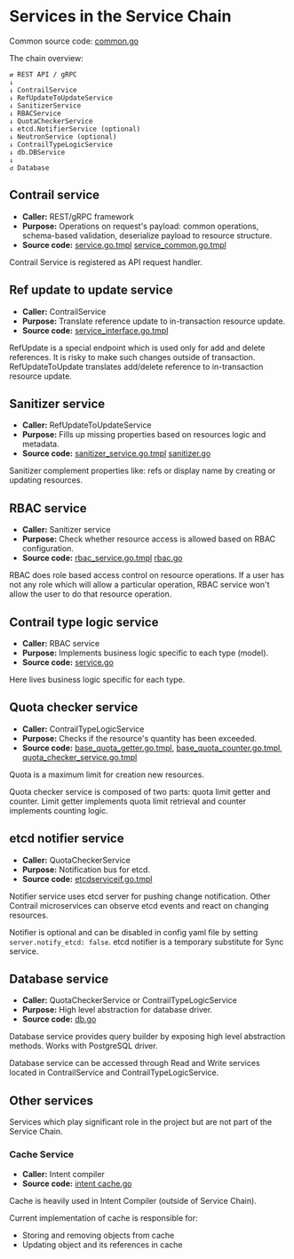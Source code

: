 # Services in the Service Chain

Common source code: [common.go](../pkg/services/common.go)

The chain overview:

    ⇄ REST API / gRPC
    ↓
    ↓ ContrailService
    ↓ RefUpdateToUpdateService
    ↓ SanitizerService
    ↓ RBACService
    ↓ QuotaCheckerService
    ↓ etcd.NotifierService (optional)
    ↓ NeutronService (optional)
    ↓ ContrailTypeLogicService
    ↓ db.DBService
    ↓
    ↺ Database

## Contrail service

- **Caller:** REST/gRPC framework
- **Purpose:** Operations on request's payload: common operations, schema-based validation, deserialize payload to resource structure.
- **Source code:** [service.go.tmpl](../pkg/services/service.go.tmpl) [service_common.go.tmpl](../pkg/services/service_common.go.tmpl)

Contrail Service is registered as API request handler.

## Ref update to update service

- **Caller:** ContrailService
- **Purpose:** Translate reference update to in-transaction resource update.
- **Source code:** [service_interface.go.tmpl](../pkg/services/service_interface.go.tmpl)

RefUpdate is a special endpoint which is used only for add and delete references.
It is risky to make such changes outside of transaction. RefUpdateToUpdate
translates add/delete reference to in-transaction resource update.

## Sanitizer service

- **Caller:** RefUpdateToUpdateService
- **Purpose:** Fills up missing properties based on resources logic and metadata.
- **Source code:** [sanitizer_service.go.tmpl](../pkg/services/sanitizer_service.go.tmpl) [sanitizer.go](../pkg/services/sanitizer.go)

Sanitizer complement properties like: refs or display name by creating or updating resources.

## RBAC service

- **Caller:** Sanitizer service
- **Purpose:** Check whether resource access is allowed based on RBAC configuration.
- **Source code:** [rbac_service.go.tmpl](../pkg/services/rbac_service.go.tmpl) [rbac.go](../pkg/services/rbac.go)

RBAC does role based access control on resource operations. If a user has not any role which will allow a particular
operation, RBAC service won't allow the user to do that resource operation.

## Contrail type logic service

- **Caller:** RBAC service
- **Purpose:** Implements business logic specific to each type (model).
- **Source code:** [service.go](../pkg/types/service.go)

Here lives business logic specific for each type.

## Quota checker service

- **Caller:** ContrailTypeLogicService
- **Purpose:** Checks if the resource's quantity has been exceeded.
- **Source code:** [base_quota_getter.go.tmpl](../pkg/services/base_quota_getter.go.tmpl), [base_quota_counter.go.tmpl](../pkg/services/base_quota_counter.go.tmpl), [quota_checker_service.go.tmpl](../pkg/services/quota_checker_service.go.tmpl)

Quota is a maximum limit for creation new resources.

Quota checker service is composed of two parts: quota limit getter and counter.
Limit getter implements quota limit retrieval and counter implements counting logic.

## etcd notifier service

- **Caller:** QuotaCheckerService
- **Purpose:** Notification bus for etcd.
- **Source code:** [etcdserviceif.go.tmpl](../pkg/db/etcd/etcdserviceif.go.tmpl)

Notifier service uses etcd server for pushing change notification.
Other Contrail microservices can observe etcd events and react on changing resources.

Notifier is optional and can be disabled in config yaml file by setting `server.notify_etcd: false`.
etcd notifier is a temporary substitute for Sync service.

## Database service

- **Caller:** QuotaCheckerService or ContrailTypeLogicService
- **Purpose:** High level abstraction for database driver.
- **Source code:** [db.go](../pkg/db/db.go)

Database service provides query builder by exposing high level abstraction methods. Works with PostgreSQL driver.

Database service can be accessed through Read and Write services located
in ContrailService and ContrailTypeLogicService.

## Other services

Services which play significant role in the project but are not part of the Service Chain.

### Cache Service

- **Caller:** Intent compiler
- **Source code:** [intent cache.go](../pkg/compilation/intent/cache.go)

Cache is heavily used in Intent Compiler (outside of Service Chain).

Current implementation of cache is responsible for:

- Storing and removing objects from cache
- Updating object and its references in cache

